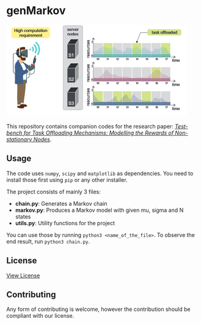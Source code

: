 # genMarkov

![VR Man](./vr_man.png)

This repository contains companion codes for the research paper:
[*Test-bench for Task Offloading Mechanisms: Modelling the Rewards of Non-stationary Nodes*](https://www.researchgate.net/publication/336775268_Test-bench_for_Task_Offloading_Mechanisms_Modelling_the_Rewards_of_Non-stationary_Nodes).

## Usage

The code uses `numpy`, `scipy` and `matplotlib` as dependencies. You need to install
those first using `pip` or any other installer.

The project consists of mainly 3 files:
- **chain.py**: Generates a Markov chain
- **markov.py**: Produces a Markov model with given mu, sigma and N states
- **utils.py**: Utility functions for the project

You can use those by running `python3 <name_of_the_file>`. To observe the end
result, run `python3 chain.py`.

## License
[View License](https://github.com/Aniq55/genMarkov/blob/master/LICENSE.md)

## Contributing
Any form of contributing is welcome, however the contribution should be compliant
with our license.
